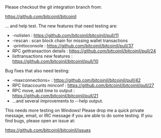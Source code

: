 Please checkout the git integration branch from:

https://github.com/bitcoinil/bitcoinil

... and help test.  The new features that need testing are:

* -nolisten : https://github.com/bitcoinil/bitcoinil/pull/11
* -rescan : scan block chain for missing wallet transactions
* -printtoconsole : https://github.com/bitcoinil/bitcoinil/pull/37
* RPC gettransaction details : https://github.com/bitcoinil/bitcoinil/pull/24
* listtransactions new features : https://github.com/bitcoinil/bitcoinil/pull/10

Bug fixes that also need testing:

* -maxconnections= : https://github.com/bitcoinil/bitcoinil/pull/42
* RPC listaccounts minconf : https://github.com/bitcoinil/bitcoinil/pull/27
* RPC move, add time to output : https://github.com/bitcoinil/bitcoinil/pull/21
* ...and several improvements to --help output.

This needs more testing on Windows!  Please drop me a quick private message, email, or IRC message if you are able to do some testing.  If you find bugs, please open an issue at:

https://github.com/bitcoinil/bitcoinil/issues

